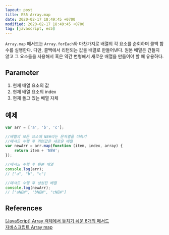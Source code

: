 ```yaml
---
layout: post
title: ES5 Array.map
date: 2020-02-17 18:49:45 +0700
modified: 2020-02-17 18:49:45 +0700
tag: [javascript, es5]
---
```


`Array.map` 메서드는 `Array.forEach`와 마찬가지로 배열의 각 요소를 순회하며 콜백 함수를 실행한다. 다만, 콜백에서 리턴되는 값을 배열로 만들어낸다. 원본 배열은 건들지 않고 그 요소들을 사용해서 혹은 약간 변형해서 새로운 배열을 만들어야 할 때 유용하다.

## Parameter

1. 현재 배열 요소의 값
2. 현재 배열 요소의 index
3. 현재 돌고 있는 배열 자체

## 예제

```javascript
var arr = ['a', 'b', 'c'];

//배열의 모든 요소에 NEW라는 문자열을 더하기
//메서드 수행 후 리턴값은 새로운 배열
var newArr = arr.map(function (item, index, array) {
    return item + 'NEW';
});

//메서드 수행 후 원본 배열
console.log(arr);
// ["a", "b", "c"]

//메서드 수행 후 생성된 배열
console.log(newArr);
// ["aNEW", "bNEW", "cNEW"]
```

<!-- ## 실용적인 예제

`Array.map` 메서드는 아래와 같이 쓰일 수 있다.

```html
<button type="button" id="click" onclick="render()">데이터 얻기</button>
<table id="tbl">
    <thead>
        <th>이름</th>
        <th>전화번호</th>
    </thead>
    <tbody></tbody>
</table>
```

```javascript
// ajax를 통해 가져온 데이터라고 가정
var data = [
    {
        name: 'a',
        phone: '010-1000-2000'
    },
    {
        name: 'b',
        phone: '010-3000-4000'
    },
    {
        name: 'c',
        phone: '010-5000-6000'
    }
];

// Array.map 메서드를 사용하여 배열 요소의 데이터를 html로 변경
function makeDom() {
    var dom = data.map(function (item, index) {
        return '<tr><td>' + item.name + '</td><td>' + item.phone + '</td></tr>';
    });
    return dom;
}

// 배열을 하나의 값으로 만든 후 테이블에 html 추가
function addTbl(dom) {
    var tblList = dom.join('');
    document.getElementById('tbl').getElementsByTagName('tbody')[0].innerHTML = tblList;
}

// 위 로직을 실행
function render() {
    var list = makeDom();
    addTbl(list);
}
```

## 결과

<button type="button" id="click" onclick="render()">데이터 얻기</button>
<table id="tbl">
    <thead>
        <th>이름</th>
        <th>전화번호</th>
    </thead>
    <tbody></tbody>
</table>

<script>
// ajax를 통해 가져온 데이터라고 가정
var data = [
    {
        name: 'a',
        phone: '010-1000-2000'
    },
    {
        name: 'b',
        phone: '010-3000-4000'
    },
    {
        name: 'c',
        phone: '010-5000-6000'
    }
];

// Array.map 메서드를 사용하여 배열 요소의 데이터를 html로 변경
function makeDom() {
    var dom = data.map(function (item, index) {
        return '<tr><td>' + item.name + '</td><td>' + item.phone + '</td></tr>';
    });
    return dom;
}

// 배열을 하나의 값으로 만든 후 테이블에 html 추가
function addTbl(dom) {
    var tblList = dom.join('');
    document.getElementById('tbl').getElementsByTagName('tbody')[0].innerHTML = tblList;
}

// 위 로직을 실행
function render() {
    var list = makeDom();
    addTbl(list);
}
</script> -->

## References
[[JavaScript] Array 객체에서 놓치기 쉬운 6개의 메서드](https://programmingsummaries.tistory.com/357)  
[자바스크립트 Array map](https://yuddomack.tistory.com/entry/자바스크립트-Array-map)
